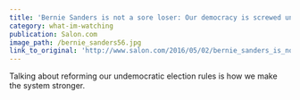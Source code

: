 ```yaml
---
title: 'Bernie Sanders is not a sore loser: Our democracy is screwed unless we fix the unfair rules'
category: what-im-watching
publication: Salon.com
image_path: /bernie_sanders56.jpg
link_to_original: 'http://www.salon.com/2016/05/02/bernie_sanders_is_not_a_sore_loser_our_democracy_is_screwed_unless_we_fix_the_unfair_rules/'
---
```



Talking about reforming our undemocratic election rules is how we make the system stronger.